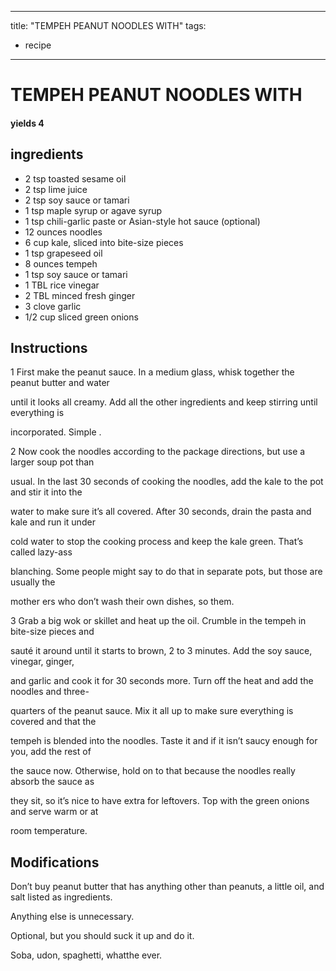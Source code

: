 
---
title: "TEMPEH PEANUT NOODLES WITH"
tags:
  - recipe
---
# TEMPEH PEANUT NOODLES WITH



#### yields  4


## ingredients
* 2 tsp toasted sesame oil 
* 2 tsp lime juice 
* 2 tsp soy sauce or tamari 
* 1 tsp maple syrup or agave syrup 
* 1 tsp chili-garlic paste or Asian-style hot sauce (optional)
* 12 ounces noodles 
* 6 cup kale, sliced into bite-size pieces 
* 1 tsp grapeseed oil 
* 8 ounces tempeh 
* 1 tsp soy sauce or tamari 
* 1 TBL rice vinegar 
* 2 TBL minced fresh ginger 
* 3 clove garlic 
* 1/2 cup sliced green onions 



## Instructions
1 First make the peanut sauce. In a medium glass, whisk together the peanut butter and water

until it looks all creamy. Add all the other ingredients and keep stirring until everything is

incorporated. Simple   .

2 Now cook the noodles according to the package directions, but use a larger soup pot than

usual. In the last 30 seconds of cooking the noodles, add the kale to the pot and stir it into the

water to make sure it’s all covered. After 30 seconds, drain the pasta and kale and run it under

cold water to stop the cooking process and keep the kale green. That’s called lazy-ass

blanching. Some people might say to do that    in separate pots, but those are usually the

mother ers who don’t wash their own dishes, so   them.

3 Grab a big wok or skillet and heat up the oil. Crumble in the tempeh in bite-size pieces and

sauté it around until it starts to brown, 2 to 3 minutes. Add the soy sauce, vinegar, ginger,

and garlic and cook it for 30 seconds more. Turn off the heat and add the noodles and three-

quarters of the peanut sauce. Mix it all up to make sure everything is covered and that the

tempeh is blended into the noodles. Taste it and if it isn’t saucy enough for you, add the rest of

the sauce now. Otherwise, hold on to that    because the noodles really absorb the sauce as

they sit, so it’s nice to have extra for leftovers. Top with the green onions and serve warm or at

room temperature.



## Modifications
Don’t buy peanut butter that has anything other than peanuts, a little oil, and salt listed as ingredients.

Anything else is unnecessary.

 Optional, but you should suck it up and do it.

 Soba, udon, spaghetti, whatthe ever.




